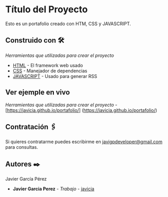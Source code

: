 # Título del Proyecto

Esto es un portafolio creado con HTM, CSS y JAVASCRIPT.

## Construido con 🛠️

_Herramientas que utilizadas para crear el proyecto_

* [HTML](https://lenguajehtml.com/) - El framework web usado
* [CSS](https://lenguajecss.com/css/) - Manejador de dependencias
* [JAVASCRIPT](https://lenguajejs.com/javascript/) - Usado para generar RSS

## Ver ejemple en vivo 
_Herramientas que utilizadas para crear el proyecto_
-[https://javicia.github.io/portafolio/] (https://javicia.github.io/portafolio/)

## Contratación 🖇️

Si quieres contratarme puedes escribirme en javigpdeveloper@gmail.com para consultas.


## Autores ✒️

Javier García Pérez

* **Javier Garcia Perez** - *Trabajo* - [javicia](https://github.com/javicia)



